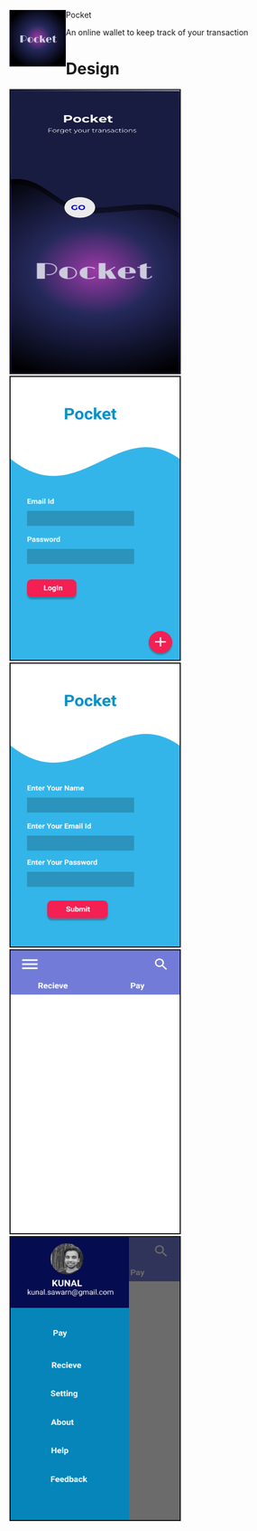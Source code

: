 <p>
  <img align="left" width="100" height="100" src="https://github.com/kumar-kunal/Pocket/blob/master/pocket_design/pocket_icon.png">Pocket
</p>
An online wallet to keep track of your transaction
<h1> Design</h1>

<p align="left">
  <img border="2" width="300" height="500" src="https://github.com/kumar-kunal/Pocket/blob/master/pocket_design/Splash.png">
  <img border="2" width="300" height="500" src="https://github.com/kumar-kunal/Pocket/blob/master/pocket_design/Login.png">
  <img border="2" width="300" height="500" src="https://github.com/kumar-kunal/Pocket/blob/master/pocket_design/Signup.png">
 <img border="2" width="300" height="500" src="https://github.com/kumar-kunal/Pocket/blob/master/pocket_design/MainScreen.png">
 <img border="2" width="300" height="500" src="https://github.com/kumar-kunal/Pocket/blob/master/pocket_design/Navigation.png">
</p>

